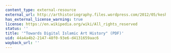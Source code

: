 ```yaml
---
content_type: external-resource
external_url: http://arthistoriography.files.wordpress.com/2012/05/keshani.pdf
has_external_license_warning: true
license: https://en.wikipedia.org/wiki/All_rights_reserved
status: ''
title: '"Towards Digital Islamic Art History" (PDF)'
uid: 44a4a4b2-2147-48f0-93e6-d4131659aac6
wayback_url: ''
---
```

